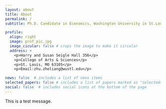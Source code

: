 ```yaml
---
layout: about
title: About
permalink: /
subtitle: Ph.D. Candidate in Economics, Washington University in St.Louis

profile:
  align: right
  image: prof_pic.jpg
  image_cicular: false # crops the image to make it circular
  address: >
    <p>Harry and Susan Seigle Hall 356</p>
    <p>College of Arts & Sciences</p>
    <p>St. Louis, MO 63105</p>
    <p>Email:zhu.zheliang@wustl.edu</p>

news: false  # includes a list of news items
selected_papers: false # includes a list of papers marked as "selected={true}"
social: false  # includes social icons at the bottom of the page
---
```

This is a test message.
